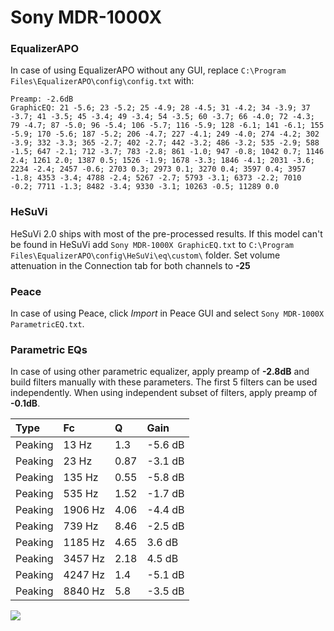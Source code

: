 # Sony MDR-1000X

### EqualizerAPO
In case of using EqualizerAPO without any GUI, replace `C:\Program Files\EqualizerAPO\config\config.txt`
with:
```
Preamp: -2.6dB
GraphicEQ: 21 -5.6; 23 -5.2; 25 -4.9; 28 -4.5; 31 -4.2; 34 -3.9; 37 -3.7; 41 -3.5; 45 -3.4; 49 -3.4; 54 -3.5; 60 -3.7; 66 -4.0; 72 -4.3; 79 -4.7; 87 -5.0; 96 -5.4; 106 -5.7; 116 -5.9; 128 -6.1; 141 -6.1; 155 -5.9; 170 -5.6; 187 -5.2; 206 -4.7; 227 -4.1; 249 -4.0; 274 -4.2; 302 -3.9; 332 -3.3; 365 -2.7; 402 -2.7; 442 -3.2; 486 -3.2; 535 -2.9; 588 -1.5; 647 -2.1; 712 -3.7; 783 -2.8; 861 -1.0; 947 -0.8; 1042 0.7; 1146 2.4; 1261 2.0; 1387 0.5; 1526 -1.9; 1678 -3.3; 1846 -4.1; 2031 -3.6; 2234 -2.4; 2457 -0.6; 2703 0.3; 2973 0.1; 3270 0.4; 3597 0.4; 3957 -1.8; 4353 -3.4; 4788 -2.4; 5267 -2.7; 5793 -3.1; 6373 -2.2; 7010 -0.2; 7711 -1.3; 8482 -3.4; 9330 -3.1; 10263 -0.5; 11289 0.0
```

### HeSuVi
HeSuVi 2.0 ships with most of the pre-processed results. If this model can't be found in HeSuVi add
`Sony MDR-1000X GraphicEQ.txt` to `C:\Program Files\EqualizerAPO\config\HeSuVi\eq\custom\` folder.
Set volume attenuation in the Connection tab for both channels to **-25**

### Peace
In case of using Peace, click *Import* in Peace GUI and select `Sony MDR-1000X ParametricEQ.txt`.

### Parametric EQs
In case of using other parametric equalizer, apply preamp of **-2.8dB** and build filters manually
with these parameters. The first 5 filters can be used independently.
When using independent subset of filters, apply preamp of **-0.1dB**.

| Type    | Fc      |    Q | Gain    |
|:--------|:--------|:-----|:--------|
| Peaking | 13 Hz   | 1.3  | -5.6 dB |
| Peaking | 23 Hz   | 0.87 | -3.1 dB |
| Peaking | 135 Hz  | 0.55 | -5.8 dB |
| Peaking | 535 Hz  | 1.52 | -1.7 dB |
| Peaking | 1906 Hz | 4.06 | -4.4 dB |
| Peaking | 739 Hz  | 8.46 | -2.5 dB |
| Peaking | 1185 Hz | 4.65 | 3.6 dB  |
| Peaking | 3457 Hz | 2.18 | 4.5 dB  |
| Peaking | 4247 Hz | 1.4  | -5.1 dB |
| Peaking | 8840 Hz | 5.8  | -3.5 dB |

![](https://raw.githubusercontent.com/jaakkopasanen/AutoEq/master/results/rtings/rtings/Sony%20MDR-1000X/Sony%20MDR-1000X.png)